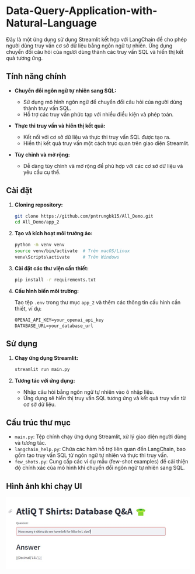 # Data-Query-Application-with-Natural-Language

Đây là một ứng dụng sử dụng Streamlit kết hợp với LangChain để cho phép người dùng truy vấn cơ sở dữ liệu bằng ngôn ngữ tự nhiên. Ứng dụng chuyển đổi câu hỏi của người dùng thành các truy vấn SQL và hiển thị kết quả tương ứng.

## Tính năng chính

- **Chuyển đổi ngôn ngữ tự nhiên sang SQL:**
  - Sử dụng mô hình ngôn ngữ để chuyển đổi câu hỏi của người dùng thành truy vấn SQL.
  - Hỗ trợ các truy vấn phức tạp với nhiều điều kiện và phép toán.

- **Thực thi truy vấn và hiển thị kết quả:**
  - Kết nối với cơ sở dữ liệu và thực thi truy vấn SQL được tạo ra.
  - Hiển thị kết quả truy vấn một cách trực quan trên giao diện Streamlit.

- **Tùy chỉnh và mở rộng:**
  - Dễ dàng tùy chỉnh và mở rộng để phù hợp với các cơ sở dữ liệu và yêu cầu cụ thể.

## Cài đặt

1. **Cloning repository:**

   ```bash
   git clone https://github.com/pntrungbk15/All_Demo.git
   cd All_Demo/app_2
   ```

2. **Tạo và kích hoạt môi trường ảo:**

   ```bash
   python -m venv venv
   source venv/bin/activate  # Trên macOS/Linux
   venv\Scripts\activate     # Trên Windows
   ```

3. **Cài đặt các thư viện cần thiết:**

   ```bash
   pip install -r requirements.txt
   ```

4. **Cấu hình biến môi trường:**

   Tạo tệp `.env` trong thư mục `app_2` và thêm các thông tin cấu hình cần thiết, ví dụ:

   ```env
   OPENAI_API_KEY=your_openai_api_key
   DATABASE_URL=your_database_url
   ```

## Sử dụng

1. **Chạy ứng dụng Streamlit:**

   ```bash
   streamlit run main.py
   ```

2. **Tương tác với ứng dụng:**
   - Nhập câu hỏi bằng ngôn ngữ tự nhiên vào ô nhập liệu.
   - Ứng dụng sẽ hiển thị truy vấn SQL tương ứng và kết quả truy vấn từ cơ sở dữ liệu.

## Cấu trúc thư mục

- `main.py`: Tệp chính chạy ứng dụng Streamlit, xử lý giao diện người dùng và tương tác.
- `langchain_help.py`: Chứa các hàm hỗ trợ liên quan đến LangChain, bao gồm tạo truy vấn SQL từ ngôn ngữ tự nhiên và thực thi truy vấn.
- `few_shots.py`: Cung cấp các ví dụ mẫu (few-shot examples) để cải thiện độ chính xác của mô hình khi chuyển đổi ngôn ngữ tự nhiên sang SQL.

## Hình ảnh khi chạy UI
![](assets/image.jpg)
